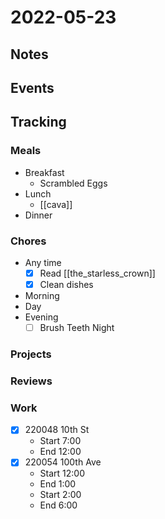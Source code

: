 # 2022-05-23
## Notes

## Events

## Tracking
### Meals
- Breakfast
	- Scrambled Eggs
- Lunch
	- [[cava]]
- Dinner

### Chores
- Any time
	- [x] Read [[the_starless_crown]]
	- [x] Clean dishes
- Morning
- Day
- Evening
	- [ ] Brush Teeth Night

### Projects

### Reviews

### Work
- [x] 220048 10th St
	- Start 7:00
	- End 12:00
- [x] 220054 100th Ave
	- Start 12:00
	- End 1:00
	- Start 2:00
	- End 6:00
